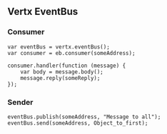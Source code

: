 ##  Vertx EventBus

### Consumer
    var eventBus = vertx.eventBus();
    var consumer = eb.consumer(someAddress);

    consumer.handler(function (message) {
        var body = message.body();
        message.reply(someReply);
    });

### Sender
    eventBus.publish(someAddress, "Message to all");
    eventBus.send(someAddress, Object_to_first);